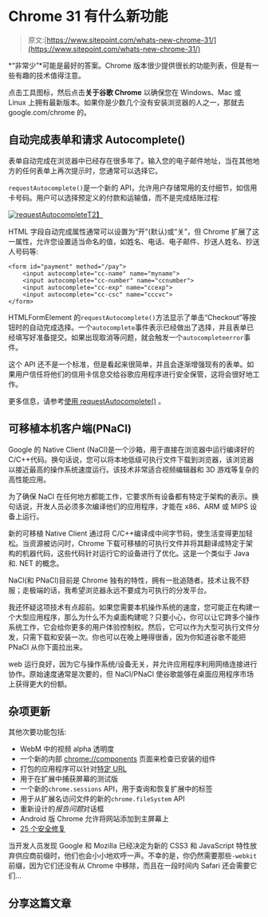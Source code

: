 # Chrome 31 有什么新功能

> 原文:[https://www.sitepoint.com/whats-new-chrome-31/](https://www.sitepoint.com/whats-new-chrome-31/)

*“非常少”*可能是最好的答案。Chrome 版本很少提供很长的功能列表，但是有一些有趣的技术值得注意。

点击工具图标，然后点击**关于谷歌 Chrome** 以确保您在 Windows、Mac 或 Linux 上拥有最新版本。如果你是少数几个没有安装浏览器的人之一，那就去 google.com/chrome 的。

## 自动完成表单和请求 Autocomplete()

表单自动完成在浏览器中已经存在很多年了。输入您的电子邮件地址，当在其他地方的任何表单上再次提示时，您通常可以选择它。

`requestAutocomplete()`是一个新的 API，允许用户存储常用的支付细节，如信用卡号码。用户可以选择预定义的付款和运输值，而不是完成结账过程:

[![requestAutocomplete](../Images/4aeb650c3f3b13ff0c9d02de50e14b31.png)T2】](https://www.chromium.org/_/rsrc/1368673401311/developers/using-requestautocomplete/1Zh85u4gzhhDkC6myiRAyO2SH1iRgCCbUoJ4O.png)

HTML 字段自动完成属性通常可以设置为“开”(默认)或“关”，但 Chrome 扩展了这一属性，允许您设置适当命名的值，如姓名、电话、电子邮件、抄送人姓名、抄送人号码等:

```
<form id="payment" method="/pay">
	<input autocomplete="cc-name" name="myname">
	<input autocomplete="cc-number" name="ccnumber">
	<input autocomplete="cc-exp" name="ccexp">
	<input autocomplete="cc-csc" name="cccvc">
</form>
```

HTMLFormElement 的`requestAutocomplete()`方法显示了单击“Checkout”等按钮时的自动完成选择。一个`autocomplete`事件表示已经做出了选择，并且表单已经填写好准备提交。如果出现取消等问题，就会触发一个`autocompleteerror`事件。

这个 API 还不是一个标准，但是看起来很简单，并且会逐渐增强现有的表单。如果用户信任将他们的信用卡信息交给谷歌应用程序进行安全保管，这将会很好地工作。

更多信息，请参考[使用 requestAutocomplete()](https://www.chromium.org/developers/using-requestautocomplete) 。

## 可移植本机客户端(PNaCl)

Google 的 Native Client (NaCl)是一个沙箱，用于直接在浏览器中运行编译好的 C/C++代码。换句话说，您可以将本地低级可执行文件下载到浏览器，该浏览器以接近最高的操作系统速度运行。该技术非常适合视频编辑器和 3D 游戏等复杂的高性能应用。

为了确保 NaCl 在任何地方都能工作，它要求所有设备都有特定于架构的表示。换句话说，开发人员必须多次编译他们的应用程序，才能在 x86、ARM 或 MIPS 设备上运行。

新的可移植 Native Client 通过将 C/C++编译成中间字节码，使生活变得更加轻松。当资源被访问时，Chrome 下载可移植的可执行文件并将其翻译成特定于架构的机器代码，这些代码针对运行它的设备进行了优化。这是一个类似于 Java 和. NET 的概念。

NaCl(和 PNaCl)目前是 Chrome 独有的特性，拥有一批追随者。技术让我不舒服；走极端的话，我希望浏览器永远不要成为可执行的分发平台。

我还怀疑这项技术有点超前。如果您需要本机操作系统的速度，您可能正在构建一个大型应用程序，那么为什么不为桌面构建呢？只要小心，你可以让它跨多个操作系统工作，它会给你更多的用户体验控制权。然后，它可以作为大型可执行文件分发，只需下载和安装一次。你也可以在晚上睡得很香，因为你知道谷歌不能把 PNaCl 从你下面拉出来。

web 运行良好，因为它与操作系统/设备无关，并允许应用程序利用网络连接进行协作。原始速度通常是次要的，但 NaCl/PNaCl 使谷歌能够在桌面应用程序市场上获得更大的份额。

## 杂项更新

其他次要功能包括:

*   WebM 中的视频 alpha 透明度
*   一个新的内部 [chrome://components](//components) 页面来检查已安装的组件
*   打包的应用程序可以针对[特定 URL](https://developer.chrome.com/apps/manifest/url_handlers.html)
*   用于在扩展中捕获屏幕的测试版
*   一个新的`chrome.sessions` API，用于查询和恢复扩展中的标签
*   用于从扩展名访问文件的新的`chrome.fileSystem` API
*   重新设计的*报告问题*对话框
*   Android 版 Chrome 允许将网站添加到主屏幕上
*   [25 个安全修复](https://googlechromereleases.blogspot.co.uk/2013/11/stable-channel-update.html)

当开发人员发现 Google 和 Mozilla 已经决定为新的 CSS3 和 JavaScript 特性放弃供应商前缀时，他们也会小小地欢呼一声。不幸的是，你仍然需要那些`-webkit`前缀，因为它们还没有从 Chrome 中移除，而且在一段时间内 Safari 还会需要它们…

## 分享这篇文章